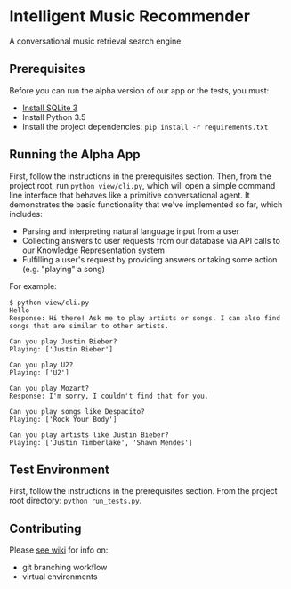 #
# Intelligent Music Recommender
A conversational music retrieval search engine.

## Prerequisites
Before you can run the alpha version of our app or the tests, you must:
* [Install SQLite 3](https://www.sqlite.org/download.html)
* Install Python 3.5
* Install the project dependencies: `pip install -r requirements.txt`

## Running the Alpha App
First, follow the instructions in the prerequisites section. Then, from the project root, run `python view/cli.py`, which will open a simple command line interface that behaves like a primitive conversational agent. It demonstrates the basic functionality that we've implemented so far, which includes:
* Parsing and interpreting natural language input from a user
* Collecting answers to user requests from our database via API calls to our Knowledge Representation system
* Fulfilling a user's request by providing answers or taking some action (e.g. "playing" a song)

For example:
```
$ python view/cli.py
Hello
Response: Hi there! Ask me to play artists or songs. I can also find songs that are similar to other artists.

Can you play Justin Bieber?
Playing: ['Justin Bieber']

Can you play U2?
Playing: ['U2']

Can you play Mozart?
Response: I'm sorry, I couldn't find that for you.

Can you play songs like Despacito?
Playing: ['Rock Your Body']

Can you play artists like Justin Bieber?
Playing: ['Justin Timberlake', 'Shawn Mendes']
```

## Test Environment
First, follow the instructions in the prerequisites section. From the project root directory: `python run_tests.py`.

## Contributing
Please [see wiki](https://github.com/MIR-Directed-Research/intelligent-music-recommender/wiki/Contributing) for info on:
* git branching workflow
* virtual environments
